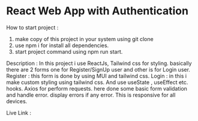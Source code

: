 # React Web App with Authentication

 How to start project : 
  1. make copy of this project in your system using  git clone   
  2. use npm i for install all dependencies.
  3. start project command using npm run start.

 Description :
  In this project i use ReactJs, Tailwind css for styling. basically there are 2 forms one for Register/SignUp user and other is for Login user.
  Register : this form is done by using MUI and tailwind css.
  Login : in this i make custom styling using tailwind css.
  And use useState , useEffect etc. hooks. Axios for perform requests.
  here done some basic form validation and handle error. display errors if any error.
  This is responsive for all devices.

 Live Link : 
